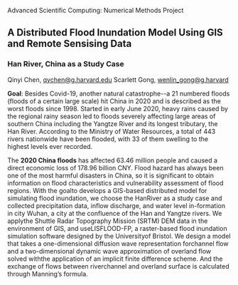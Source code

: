 Advanced Scientific Computing: Numerical Methods Project
## A Distributed Flood Inundation Model Using GIS and Remote Sensising Data	
### Han River, China as a Study Case

Qinyi Chen, qychen@g.harvard.edu
Scarlett Gong, wenlin_gong@g.harvard

**Goal**: Besides Covid-19, another natural catastrophe--a 21 numbered floods (floods of a certain large scale) hit China in 2020 and is described as the worst floods since 1998. Started in early June 2020, heavy rains caused by the regional rainy season led to floods severely affecting large areas of southern China including the Yangtze River and its longest tributary, the Han River. According to the Ministry of Water Resources, a total of 443 rivers nationwide have been flooded, with 33 of them swelling to the highest levels ever recorded. 

The **2020 China floods** has affected 63.46 million people and caused a direct economic loss of 178.96 billion CNY. Flood hazard has always been one of the most harmful disasters in China, so it is significant to obtain information on flood characteristics and vulnerability assessment of flood regions. With the goalto develops a GIS-based distributed model for simulating flood inundation, we choose the HanRiver as a study case and collected precipitation data,  inflow discharge,  and water level in-formation in city Wuhan, a city at the confluence of the Han and Yangtze rivers.  We applythe Shuttle Radar Topography Mission (SRTM) DEM data in the environment of GIS, and useLISFLOOD-FP, a raster-based flood inundation simulation software designed by the Universityof Bristol.  We design a model that takes a one-dimensional diffusion wave representation forchannel flow and a two-dimensional dynamic wave approximation of overland flow solved withthe application of an implicit finite difference scheme. And the exchange of flows between riverchannel and overland surface is calculated through Manning’s formula.

